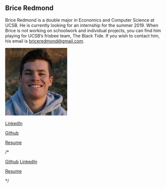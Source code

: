 ## Brice Redmond

Brice Redmond is a double major in Economics and Computer Science at UCSB. He is currently looking for an internship for the summer 2019. When Brice is not working on schoolwork and individual projects, you can find him playing for UCSB’s frisbee team, The Black Tide. If you wish to contact him, his email is briceredmond@gmail.com. 

<img src="SelfPortrait.jpeg" alt="drawing" width="200"/>

[LinkedIn](www.linkedin.com/in/bredmond555)

[Github](https://github.com/bredmond5)

[Resume](Resume_BriceRedmond)

/*<div class="button-group minor-group">
  <a href="https://github.com/bredmond5" class="button">Github</a>
  <a href="www.linkedin.com/in/bredmond555" class="button">LinkedIn</a>
  
  <a href="Resume_BriceRedmond" class="button">Resume</a>
</div>
*/


